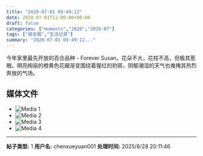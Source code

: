 ```yaml
---
title: "2020-07-01 09:49:12"
date: 2020-07-01T11:00:00+08:00
draft: false
categories: ["moments","2020","2020-07"]
tags: ["朋友圈","生活记录"]
summary: "2020-07-01 09:49:12..."
---
```


今年家里最先开放的百合品种 - Forever Susan。花朵不大，花柱不高，但极其惹眼。明亮绚丽的橙黄色花瓣渐变围绕着猩红的豹斑，阴郁潮湿的天气也难掩其热烈奔放的气场。

## 媒体文件

- ![Media 1](/Moments/photos/2020-07-01/202007010949120.jpg)
- ![Media 2](/Moments/photos/2020-07-01/202007010949121.jpg)
- ![Media 3](/Moments/photos/2020-07-01/202007010949122.jpg)
- ![Media 4](/Moments/photos/2020-07-01/202007010949123.jpg)

---

**帖子类型:** 1
**用户名:** chenxueyuan001
**处理时间:** 2025/8/28 20:11:46